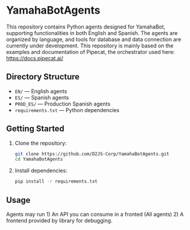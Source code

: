 
# YamahaBotAgents

This repository contains Python agents designed for YamahaBot, supporting functionalities in both English and Spanish. The agents are organized by language, and tools for database and data connection are currently under development.
This repository is mainly based on the examples and documentation of Pipecat, the orchestrator used here: https://docs.pipecat.ai/

## Directory Structure

- `EN/` — English agents
- `ES/` — Spanish agents
- `PROD_ES/` — Production Spanish agents
- `requirements.txt` — Python dependencies

## Getting Started

1. Clone the repository:
	```zsh
	git clone https://github.com/D2JS-Corp/YamahaBotAgents.git
	cd YamahaBotAgents
	```
2. Install dependencies:
	```zsh
	pip install -r requirements.txt
	```

## Usage

Agents may run
	1) An API you can consume in a fronted (All agents)
	2) A frontend provided by library for debugging.

